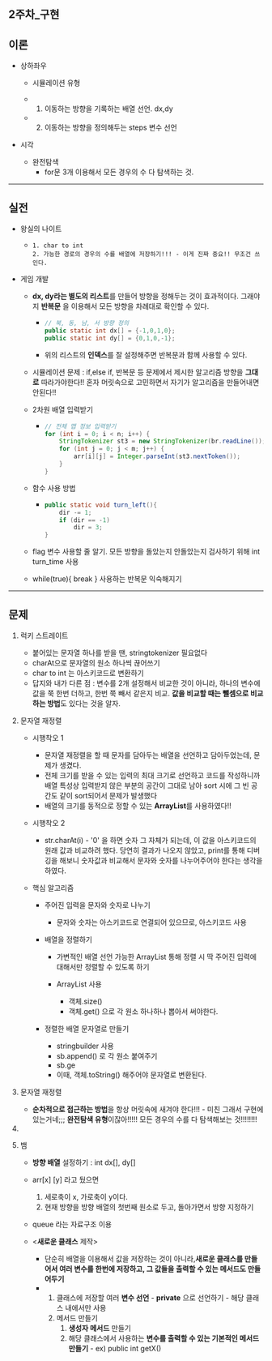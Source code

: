 ## 2주차_구현

## 이론

- 상하좌우

  - 시뮬레이션 유형

  - 1. 이동하는 방향을 기록하는 배열 선언. dx,dy
  - 2. 이동하는 방향을 정의해두는 steps 변수 선언

- 시각
  - 완전탐색
    - for문 3개 이용해서 모든 경우의 수 다 탐색하는 것.



---



## 실전

- 왕실의 나이트

  - ```
    1. char to int
    2. 가능한 경로의 경우의 수를 배열에 저장하기!!! - 이게 진짜 중요!! 무조건 쓰인다.
    ```

  

- 게임 개발

  - **dx, dy라는 별도의 리스트**를 만들어 방향을 정해두는 것이 효과적이다. 그래야지 **반복문** 을 이용해서 모든 방향을 차례대로 확인할 수 있다.

    - ```java
      // 북, 동, 남, 서 방향 정의
      public static int dx[] = {-1,0,1,0};
      public static int dy[] = {0,1,0,-1};
  
    - 위의 리스트의 **인덱스**를 잘 설정해주면 반복문과 함께 사용할 수 있다.
  
      
  
  - 시뮬레이션 문제 : if,else if, 반복문 등 문제에서 제시한 알고리즘 방향을 **그대로** 따라가야한다!! 혼자 머릿속으로 고민하면서 자기가 알고리즘을 만들어내면 안된다!!
  
  
  
  - 2차원 배열 입력받기
  
    - ```java
      // 전체 맵 정보 입력받기
      for (int i = 0; i < n; i++) {
          StringTokenizer st3 = new StringTokenizer(br.readLine());
          for (int j = 0; j < m; j++) {
              arr[i][j] = Integer.parseInt(st3.nextToken());
          }
      }
      ```
    
    
    
  - 함수 사용 방법
  
    - ```java
      public static void turn_left(){
          dir -= 1;
          if (dir == -1)
              dir = 3;
      }
      ```
  
  - flag 변수 사용할 줄 알기. 모든 방향을 돌았는지 안돌았는지 검사하기 위해 int turn_time 사용
  - while(true){ break } 사용하는 반복문 익숙해지기



---

## 문제

1. 럭키 스트레이트
   - 붙어있는 문자열 하나를 받을 땐, stringtokenizer 필요없다
   - charAt으로 문자열의 원소 하나씩 끊어쓰기
   - char to int 는 아스키코드로 변환하기
   - 답지와 내가 다른 점 : 변수를 2개 설정해서 비교한 것이 아니라, 하나의 변수에 값을 쭉 한번 더하고, 한번 쭉 빼서 같은지 비교. **값을 비교할 때는 뺄셈으로 비교하는 방법**도 있다는 것을 알자.

2. 문자열 재정렬

   - 시행착오 1
     - 문자열 재정렬을 할 때 문자를 담아두는 배열을 선언하고 담아두었는데, 문제가 생겼다.
     - 전체 크기를 받을 수 있는 입력의 최대 크기로 선언하고 코드를 작성하니까 배열 특성상 입력받지 않은 부분의 공간이 그대로 남아 sort 시에 그 빈 공간도 같이 sort되어서 문제가 발생했다
     - 배열의 크기를 동적으로 정할 수 있는 **ArrayList**를 사용하였다!! 
   - 시행착오 2
     - str.charAt(i) - '0' 을 하면 숫자 그 자체가 되는데, 이 값을 아스키코드의 원래 값과 비교하려 했다. 당연히 결과가 나오지 않았고, print를 통해 디버깅을 해보니 숫자값과 비교해서 문자와 숫자를 나누어주어야 한다는 생각을 하였다.

   - 핵심 알고리즘

     - 주어진 입력을 문자와 숫자로 나누기

       - 문자와 숫자는 아스키코드로 연결되어 있으므로, 아스키코드 사용

     - 배열을 정렬하기

       - 가변적인 배열 선언 가능한 ArrayList 통해 정렬 시 딱 주어진 입력에 대해서만 정렬할 수 있도록 하기

       - ArrayList 사용

         - 객체.size()
         - 객체.get() 으로 각 원소 하나하나 뽑아서 써야한다.

         

     - 정렬한 배열 문자열로 만들기
       - stringbuilder 사용
       - sb.append() 로 각 원소 붙여주기
       - sb.ge
       - 이때, 객체.toString() 해주어야 문자열로 변환된다.



3. 문자열 재정렬
   - **순차적으로 접근하는 방법**을 항상 머릿속에 새겨야 한다!!! - 미친 그래서 구현에 있는거네;;; **완전탐색 유형**이잖아!!!!! 모든 경우의 수를 다 탐색해보는 것!!!!!!!!

4. 

5. 뱀

   - **방향 배열** 설정하기 : int dx[], dy[]
   - arr[x] [y] 라고 뒀으면
     1. 세로축이 x, 가로축이 y이다.
     2. 현재 방향을 방향 배열의 첫번째 원소로 두고, 돌아가면서 방향 지정하기

   - queue 라는 자료구조 이용

   - <**새로운 클래스** 제작>

     - 단순히 배열을 이용해서 값을 저장하는 것이 아니라,**새로운 클래스를 만들어서 여러 변수를 한번에 저장하고, 그 값들을 출력할 수 있는 메서드도 만들어두기**
     - 1. 클래스에 저장할 여러 **변수 선언** - **private** 으로 선언하기 - 해당 클래스 내에서만 사용
       2. 메서드 만들기
          1. **생성자 메서드** 만들기
          2. 해당 클래스에서 사용하는 **변수를 출력할 수 있는 기본적인 메서드 만들기** - ex) public int getX() 

     